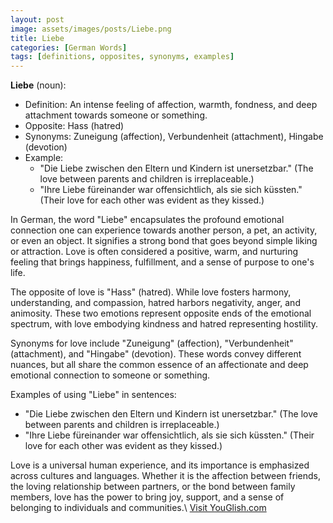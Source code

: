 ```yaml
---
layout: post
image: assets/images/posts/Liebe.png
title: Liebe
categories: [German Words]
tags: [definitions, opposites, synonyms, examples]
---
```


**Liebe** (noun): 

- Definition: An intense feeling of affection, warmth, fondness, and deep attachment towards someone or something.
- Opposite: Hass (hatred)
- Synonyms: Zuneigung (affection), Verbundenheit (attachment), Hingabe (devotion)
- Example: 
  - "Die Liebe zwischen den Eltern und Kindern ist unersetzbar." (The love between parents and children is irreplaceable.)
  - "Ihre Liebe füreinander war offensichtlich, als sie sich küssten." (Their love for each other was evident as they kissed.)

In German, the word "Liebe" encapsulates the profound emotional connection one can experience towards another person, a pet, an activity, or even an object. It signifies a strong bond that goes beyond simple liking or attraction. Love is often considered a positive, warm, and nurturing feeling that brings happiness, fulfillment, and a sense of purpose to one's life.

The opposite of love is "Hass" (hatred). While love fosters harmony, understanding, and compassion, hatred harbors negativity, anger, and animosity. These two emotions represent opposite ends of the emotional spectrum, with love embodying kindness and hatred representing hostility.

Synonyms for love include "Zuneigung" (affection), "Verbundenheit" (attachment), and "Hingabe" (devotion). These words convey different nuances, but all share the common essence of an affectionate and deep emotional connection to someone or something.

Examples of using "Liebe" in sentences:
- "Die Liebe zwischen den Eltern und Kindern ist unersetzbar." (The love between parents and children is irreplaceable.)
- "Ihre Liebe füreinander war offensichtlich, als sie sich küssten." (Their love for each other was evident as they kissed.)

Love is a universal human experience, and its importance is emphasized across cultures and languages. Whether it is the affection between friends, the loving relationship between partners, or the bond between family members, love has the power to bring joy, support, and a sense of belonging to individuals and communities.\ <a id="yg-widget-0" class="youglish-widget" data-query="Liebe" data-lang="german" data-components="8412" data-auto-start="0" data-bkg-color="theme_light" data-title="How%20to%20pronounce%20Liebe%20in%20German"  rel="nofollow" href="https://youglish.com">Visit YouGlish.com</a><script async src="https://youglish.com/public/emb/widget.js" charset="utf-8"></script>